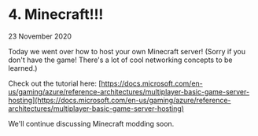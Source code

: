# 4. Minecraft!!!

23 November 2020

Today we went over how to host your own Minecraft server! \(Sorry if you don't have the game! There's a lot of cool networking concepts to be learned.\)

Check out the tutorial here: [https://docs.microsoft.com/en-us/gaming/azure/reference-architectures/multiplayer-basic-game-server-hosting](https://docs.microsoft.com/en-us/gaming/azure/reference-architectures/multiplayer-basic-game-server-hosting)

We'll continue discussing Minecraft modding soon.


